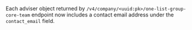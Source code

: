 Each adviser object returned by `/v4/company/<uuid:pk>/one-list-group-core-team` endpoint now includes a contact email address under the `contact_email` field.
